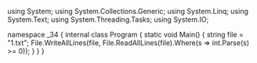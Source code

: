 using System;
using System.Collections.Generic;
using System.Linq;
using System.Text;
using System.Threading.Tasks;
using System.IO;

namespace _34
{
    internal class Program
    {
        static void Main()
        {
            string file = "1.txt";
            File.WriteAllLines(file,
                File.ReadAllLines(file).Where(s => int.Parse(s) >= 0));
        }
    }
}
